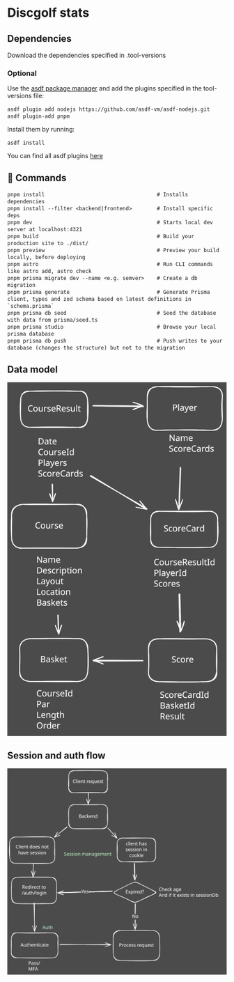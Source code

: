 # Discgolf stats

## Dependencies

Download the dependencies specified in .tool-versions

### Optional

Use the [asdf package manager](https://github.com/asdf-vm/asdf) and add the plugins specified in the tool-versions file:

```shell
asdf plugin add nodejs https://github.com/asdf-vm/asdf-nodejs.git
asdf plugin-add pnpm
```

Install them by running:

```shell
asdf install
```

You can find all asdf plugins [here](https://github.com/asdf-vm/asdf-plugins)

## 🧞 Commands

```shell
pnpm install                                    # Installs dependencies
pnpm install --filter <backend|frontend>        # Install specific deps
pnpm dev                                        # Starts local dev server at localhost:4321
pnpm build                                      # Build your production site to ./dist/
pnpm preview                                    # Preview your build locally, before deploying
pnpm astro                                      # Run CLI commands like astro add, astro check
pnpm prisma migrate dev --name <e.g. semver>    # Create a db migration
pnpm prisma generate                            # Generate Prisma client, types and zod schema based on latest definitions in `schema.prisma`
pnpm prisma db seed                             # Seed the database with data from prisma/seed.ts
pnpm prisma studio                              # Browse your local prisma database
pnpm prisma db push                             # Push writes to your database (changes the structure) but not to the migration
```

## Data model

![schema](./Datamodel-discgolf-stats.excalidraw.svg)

## Session and auth flow

![flow](./Session-and-Auth-discgolf-stats.excalidraw.svg)
